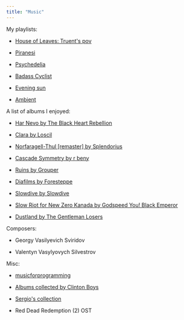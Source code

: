 ```yaml
---
title: "Music"
---
```


My playlists:

* [House of Leaves: Truent's pov](https://open.spotify.com/playlist/5PQWBBOCSKkmUVe5GN466l)

* [Piranesi](https://open.spotify.com/playlist/3Ex0R3yLV1hpGyrHjeHqmO)

* [Psychedelia](https://open.spotify.com/playlist/7LZLBhd1zKsGpAwgQyN2ga)

* [Badass Cyclist](https://open.spotify.com/playlist/5yviEuAHLrk0S5myQ8Jfa3)

* [Evening sun](https://open.spotify.com/playlist/3dJnb6nIgId1Sb40yq06pa)

* [Ambient](https://open.spotify.com/playlist/7FR2yQBjbcYZNoChj3HYe9)

A list of albums I enjoyed:

* [Har Nevo by The Black Heart Rebellion](https://theblackheartrebellion.bandcamp.com/album/har-nevo)

* [Clara by Loscil](https://loscil.bandcamp.com/album/clara)

* [Norfaragell​-​Thul \[remaster\] by Splendorius](https://splendorius.bandcamp.com/album/norfaragell-thul-remaster)

* [Cascade Symmetry by r beny](https://rbeny.bandcamp.com/album/cascade-symmetry)

* [Ruins by Grouper](https://grouper.bandcamp.com/album/ruins)

* [Diafilms by Foresteppe](https://foresteppe.bandcamp.com/album/diafilms)

* [Slowdive by Slowdive](https://slowdive.bandcamp.com/album/slowdive)

* [Slow Riot for New Zero Kanada by Godspeed You! Black Emperor](https://godspeedyoublackemperor.bandcamp.com/album/slow-riot-for-new-zero-kanada)

* [Dustland by The Gentleman Losers](https://thegentlemanlosers.bandcamp.com/album/dustland)

Composers:

* Georgy Vasilyevich Sviridov

* Valentyn Vasylyovych Silvestrov

Misc:

* [musicforprogramming](https://musicforprogramming.net)

* [Albums collected by Clinton Boys](https://www.mtsolitary.com/20210220182154-new-music)

* [Sergio's collection](https://garden-olive.vercel.app/garden/cont/music)

* Red Dead Redemption (2) OST
